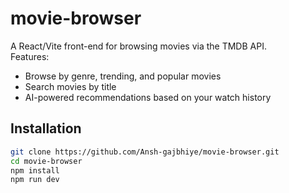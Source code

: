 # movie-browser

A React/Vite front-end for browsing movies via the TMDB API.  
Features:
- Browse by genre, trending, and popular movies  
- Search movies by title  
- AI-powered recommendations based on your watch history  

## Installation

```bash
git clone https://github.com/Ansh-gajbhiye/movie-browser.git
cd movie-browser
npm install
npm run dev
